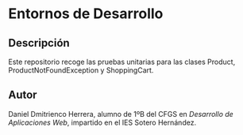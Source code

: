 # Entornos de Desarrollo

## Descripción

Este repositorio recoge las pruebas unitarias para las clases Product, ProductNotFoundException y ShoppingCart.

## Autor

Daniel Dmitrienco Herrera, alumno de 1ºB del CFGS en *Desarrollo de Aplicaciones Web*, impartido en el IES Sotero Hernández.
